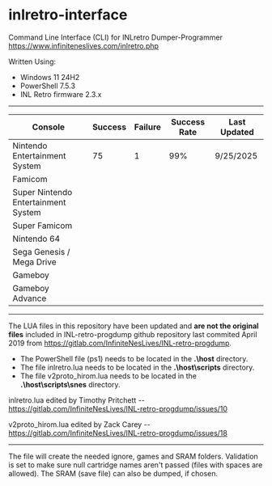# inlretro-interface

Command Line Interface (CLI) for INLretro Dumper-Programmer
https://www.infiniteneslives.com/inlretro.php

Written Using:

* Windows 11 24H2
* PowerShell 7.5.3
* INL Retro firmware 2.3.x

---

| Console | Success | Failure | Success Rate | Last Updated |
| -- | -- | -- | -- | -- |
| Nintendo Entertainment System | 75 | 1 | 99% | 9/25/2025 |
| Famicom | | | | |
| Super Nintendo Entertainment System | | | | |
| Super Famicom | | | | |
| Nintendo 64 | | | | |
| Sega Genesis / Mega Drive | | | | |
| Gameboy | | | | |
| Gameboy Advance | | | | |

---

The LUA files in this repository have been updated and **are not the original files** included in INL-retro-progdump github repository last commited April 2019 from https://gitlab.com/InfiniteNesLives/INL-retro-progdump.

* The PowerShell file (ps1) needs to be located in the **.\host** directory.
* The file inlretro.lua needs to be located in the **.\host\scripts** directory.
* The file v2proto_hirom.lua needs to be located in the **.\host\scripts\snes** directory.

inlretro.lua edited by Timothy Pritchett -- https://gitlab.com/InfiniteNesLives/INL-retro-progdump/issues/10

v2proto_hirom.lua edited by Zack Carey -- https://gitlab.com/InfiniteNesLives/INL-retro-progdump/issues/18

---

The file will create the needed ignore, games and SRAM folders.
Validation is set to make sure null cartridge names aren't passed (files with spaces are allowed).
The SRAM (save file) can also be dumped, if chosen.
